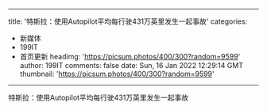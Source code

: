 
---
title: '特斯拉：使用Autopilot平均每行驶431万英里发生一起事故'
categories: 
 - 新媒体
 - 199IT
 - 首页更新
headimg: 'https://picsum.photos/400/300?random=9599'
author: 199IT
comments: false
date: Sun, 16 Jan 2022 12:29:14 GMT
thumbnail: 'https://picsum.photos/400/300?random=9599'
---

<div>   
特斯拉：使用Autopilot平均每行驶431万英里发生一起事故  
</div>
            